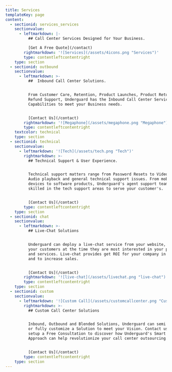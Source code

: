 ```yaml
---
title: Services
templateKey: page
content:
  - sectionid: services_services
    sectionvalue:
      - leftmarkdown: |-
          ## Call Center Services Designed for Your Business.

          [Get A Free Quote](/contact)
        rightmarkdown: '![Services](/assets/4icons.png "Services")'
        type: contentleftcontentright
    type: section
  - sectionid: outbound
    sectionvalue:
      - leftmarkdown: >-
          ##  Inbound Call Center Solutions.


          From Customer Care, Retention, Product Launches, Product Return and
          Refund Support, Underguard has the Inbound Call Center Service
          Capabilities to meet your Business needs.


          [Contact Us](/contact)
        rightmarkdown: '![Megaphone](/assets/megaphone.png "Megaphone")'
        type: contentleftcontentright
    textcolor: technical
    type: section
  - sectionid: technical
    sectionvalue:
      - leftmarkdown: '![Tech](/assets/tech.png "Tech")'
        rightmarkdown: >-
          ## Technical Support & User Experience.


          Technical support matters range from Password Resets to Video and
          Audio playback and general technical support issues. From mobile phone
          devices to software products, Underguard's agent support team is
          skilled in the tech support areas to serve your customer's.


          [Contact Us](/contact)
        type: contentleftcontentright
    type: section
  - sectionid: chat
    sectionvalue:
      - leftmarkdown: >-
          ## Live-Chat Solutions


          Underguard can deploy a live-chat service from your website, engaging
          your customers at the time they are most interested in your products
          and services. Live-chat provides get ROI for your company in support
          and to increase sales.


          [Contact Us](/contact)
        rightmarkdown: '![live-chat](/assets/livechat.png "live-chat")'
        type: contentleftcontentright
    type: section
  - sectionid: custom
    sectionvalue:
      - leftmarkdown: '![Custom Call](/assets/customcallcenter.png "Custom Call")'
        rightmarkdown: >-
          ## Custom Call Center Solutions


          Inbound, Outbound and Blended Solutions, Underguard can semi customize
          or fully customize a Solution to meet your Vision. Contact us today to
          setup a Free Consultation to discover how Underguard's Smart Sourcing
          Approach can help revolutionize your call center outsourcing.


          [Contact Us](/contact)
        type: contentleftcontentright
    type: section
---
```


